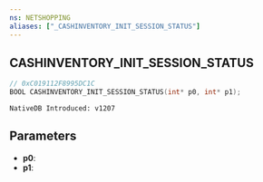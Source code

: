```yaml
---
ns: NETSHOPPING
aliases: ["_CASHINVENTORY_INIT_SESSION_STATUS"]
---
```

## CASHINVENTORY_INIT_SESSION_STATUS

```c
// 0xC019112F8995DC1C
BOOL CASHINVENTORY_INIT_SESSION_STATUS(int* p0, int* p1);
```

```
NativeDB Introduced: v1207
```

## Parameters
* **p0**:
* **p1**:
